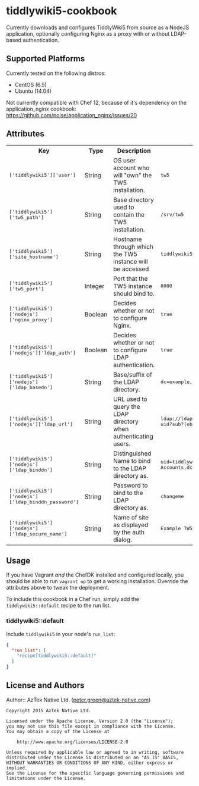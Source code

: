 # tiddlywiki5-cookbook

Currently downloads and configures TiddlyWiki5 from source as a NodeJS
application, optionally configuring Nginx as a proxy with or without LDAP-based authentication.

## Supported Platforms

Currently tested on the following distros:
* CentOS (6.5)
* Ubuntu (14.04)

Not currently compatible with Chef 12, because of it's dependency on the application_nginx cookbook:
https://github.com/poise/application_nginx/issues/20

## Attributes

<table>
  <tr>
    <th>Key</th>
    <th>Type</th>
    <th>Description</th>
    <th>Default</th>
  </tr>
  <tr>
    <td><tt>['tiddlywiki5']['user']</tt></td>
    <td>String</td>
    <td>OS user account who will "own" the TW5 installation.</td>
    <td><tt>tw5</tt></td>
  </tr>
  <tr>
    <td><tt>['tiddlywiki5']['tw5_path']</tt></td>
    <td>String</td>
    <td>Base directory used to contain the TW5 installation.</td>
    <td><tt>/srv/tw5</tt></td>
  </tr>
  <tr>
    <td><tt>['tiddlywiki5']['site_hostname']</tt></td>
    <td>String</td>
    <td>Hostname through which the TW5 instance will be accessed</td>
    <td><tt>tiddlywiki5.com</tt></td>
  </tr>
  <tr>
    <td><tt>['tiddlywiki5']['tw5_port']</tt></td>
    <td>Integer</td>
    <td>Port that the TW5 instance should bind to.</td>
    <td><tt>8080</tt></td>
  </tr>
  <tr>
    <td><tt>['tiddlywiki5']['nodejs']['nginx_proxy']</tt></td>
    <td>Boolean</td>
    <td>Decides whether or not to configure Nginx.</td>
    <td><tt>true</tt></td>
  </tr>
  <tr>
    <td><tt>['tiddlywiki5']['nodejs']['ldap_auth']</tt></td>
    <td>Boolean</td>
    <td>Decides whether or not to configure LDAP authentication.</td>
    <td><tt>true</tt></td>
  </tr>
  <tr>
    <td><tt>['tiddlywiki5']['nodejs']['ldap_basedn']</tt></td>
    <td>String</td>
    <td>Base/suffix of the LDAP directory.</td>
    <td><tt>dc=example,dc=com</tt></td>
  </tr>
  <tr>
    <td><tt>['tiddlywiki5']['nodejs']['ldap_url']</tt></td>
    <td>String</td>
    <td>URL used to query the LDAP directory when authenticating users.</td>
    <td><tt>ldap://ldap.example.com:389/dc=example,dc=com?uid?sub?(objectClass=inetorgperson)</tt></td>
  </tr>
  <tr>
    <td><tt>['tiddlywiki5']['nodejs']['ldap_binddn']</tt></td>
    <td>String</td>
    <td>Distinguished Name to bind to the LDAP directory as.</td>
    <td><tt>uid=tiddlywiki,ou=Service Accounts,dc=example,dc=com</tt></td>
  </tr>
  <tr>
    <td><tt>['tiddlywiki5']['nodejs']['ldap_binddn_password']</tt></td>
    <td>String</td>
    <td>Password to bind to the LDAP directory as.</td>
    <td><tt>changeme</tt></td>
  </tr>
  <tr>
    <td><tt>['tiddlywiki5']['nodejs']['ldap_secure_name']</tt></td>
    <td>String</td>
    <td>Name of site as displayed by the auth dialog.</td>
    <td><tt>Example TW5</tt></td>
  </tr>
</table>

## Usage

If you have Vagrant _and_ the ChefDK installed and configured locally, you should be able to run `vagrant up` to get a working
installation. Override the attributes above to tweak the deployment.

To include this cookbook in a Chef run, simply add the `tiddlywiki5::default` recipe to the run list.

### tiddlywiki5::default

Include `tiddlywiki5` in your node's `run_list`:

```json
{
  "run_list": [
    "recipe[tiddlywiki5::default]"
  ]
}
```

## License and Authors

Author:: AzTek Native Ltd. (<peter.green@aztek-native.com>)

```
Copyright 2015 AzTek Native Ltd.

Licensed under the Apache License, Version 2.0 (the "License");
you may not use this file except in compliance with the License.
You may obtain a copy of the License at

    http://www.apache.org/licenses/LICENSE-2.0

Unless required by applicable law or agreed to in writing, software
distributed under the License is distributed on an "AS IS" BASIS,
WITHOUT WARRANTIES OR CONDITIONS OF ANY KIND, either express or implied.
See the License for the specific language governing permissions and
limitations under the License.
```

